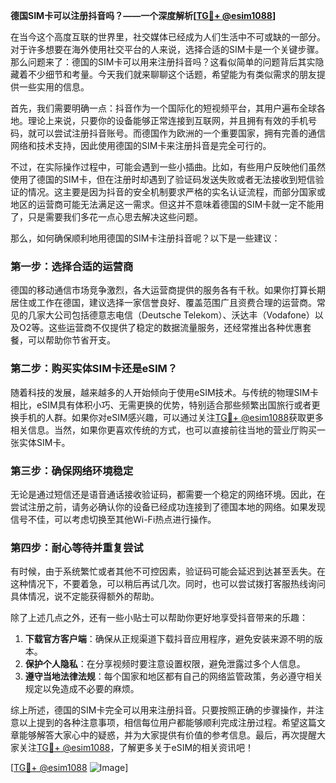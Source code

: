 **德国SIM卡可以注册抖音吗？——一个深度解析[[TG💪+ @esim1088](https://t.me/s/esim1088)]**

在当今这个高度互联的世界里，社交媒体已经成为人们生活中不可或缺的一部分。对于许多想要在海外使用社交平台的人来说，选择合适的SIM卡是一个关键步骤。那么问题来了：德国的SIM卡可以用来注册抖音吗？这看似简单的问题背后其实隐藏着不少细节和考量。今天我们就来聊聊这个话题，希望能为有类似需求的朋友提供一些实用的信息。

首先，我们需要明确一点：抖音作为一个国际化的短视频平台，其用户遍布全球各地。理论上来说，只要你的设备能够正常连接到互联网，并且拥有有效的手机号码，就可以尝试注册抖音账号。而德国作为欧洲的一个重要国家，拥有完善的通信网络和技术支持，因此使用德国的SIM卡来注册抖音是完全可行的。

不过，在实际操作过程中，可能会遇到一些小插曲。比如，有些用户反映他们虽然使用了德国的SIM卡，但在注册时却遇到了验证码发送失败或者无法接收到短信验证的情况。这主要是因为抖音的安全机制要求严格的实名认证流程，而部分国家或地区的运营商可能无法满足这一需求。但这并不意味着德国的SIM卡就一定不能用了，只是需要我们多花一点心思去解决这些问题。

那么，如何确保顺利地用德国的SIM卡注册抖音呢？以下是一些建议：

### 第一步：选择合适的运营商
德国的移动通信市场竞争激烈，各大运营商提供的服务各有千秋。如果你打算长期居住或工作在德国，建议选择一家信誉良好、覆盖范围广且资费合理的运营商。常见的几家大公司包括德意志电信（Deutsche Telekom）、沃达丰（Vodafone）以及O2等。这些运营商不仅提供了稳定的数据流量服务，还经常推出各种优惠套餐，可以帮助你节省开支。

### 第二步：购买实体SIM卡还是eSIM？
随着科技的发展，越来越多的人开始倾向于使用eSIM技术。与传统的物理SIM卡相比，eSIM具有体积小巧、无需更换的优势，特别适合那些频繁出国旅行或者更换手机的人群。如果你对eSIM感兴趣，可以通过关注[TG💪+ @esim1088](https://t.me/s/esim1088)获取更多相关信息。当然，如果你更喜欢传统的方式，也可以直接前往当地的营业厅购买一张实体SIM卡。

### 第三步：确保网络环境稳定
无论是通过短信还是语音通话接收验证码，都需要一个稳定的网络环境。因此，在尝试注册之前，请务必确认你的设备已经成功连接到了德国本地的网络。如果发现信号不佳，可以考虑切换至其他Wi-Fi热点进行操作。

### 第四步：耐心等待并重复尝试
有时候，由于系统繁忙或者其他不可控因素，验证码可能会延迟到达甚至丢失。在这种情况下，不要着急，可以稍后再试几次。同时，也可以尝试拨打客服热线询问具体情况，说不定能获得额外的帮助。

除了上述几点之外，还有一些小贴士可以帮助你更好地享受抖音带来的乐趣：

1. **下载官方客户端**：确保从正规渠道下载抖音应用程序，避免安装来源不明的版本。
2. **保护个人隐私**：在分享视频时要注意设置权限，避免泄露过多个人信息。
3. **遵守当地法律法规**：每个国家和地区都有自己的网络监管政策，务必遵守相关规定以免造成不必要的麻烦。

综上所述，德国的SIM卡完全可以用来注册抖音。只要按照正确的步骤操作，并注意以上提到的各种注意事项，相信每位用户都能够顺利完成注册过程。希望这篇文章能够解答大家心中的疑惑，并为大家提供有价值的参考信息。最后，再次提醒大家关注[TG💪+ @esim1088](https://t.me/s/esim1088)，了解更多关于eSIM的相关资讯吧！

[[TG💪+ @esim1088](https://t.me/s/esim1088) ![Image](https://i.postimg.cc/4NQfJmqS/Snipaste-2025-05-13-00-14-12.png)]